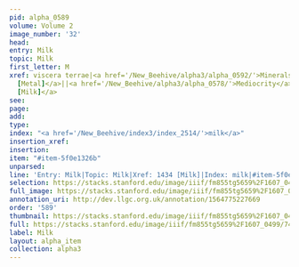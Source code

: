 ```yaml
---
pid: alpha_0589
volume: Volume 2
image_number: '32'
head: 
entry: Milk
topic: Milk
first_letter: M
xref: viscera terrae|<a href='/New_Beehive/alpha3/alpha_0592/'>Minerals</a>|<a href='/New_Beehive/toc_vol2/toc2_226/'>1164
  [Metal]</a>||<a href='/New_Beehive/alpha3/alpha_0578/'>Mediocrity</a>|<a href='/New_Beehive/toc_vol2/toc2_280/'>1434
  [Milk]</a>
see: 
page: 
add: 
type: 
index: "<a href='/New_Beehive/index3/index_2514/'>milk</a>"
insertion_xref: 
insertion: 
item: "#item-5f0e1326b"
unparsed: 
line: 'Entry: Milk|Topic: Milk|Xref: 1434 [Milk]|Index: milk|#item-5f0e1326b'
selection: https://stacks.stanford.edu/image/iiif/fm855tg5659%2F1607_0499/747,4508,2940,549/full/0/default.jpg
full_image: https://stacks.stanford.edu/image/iiif/fm855tg5659%2F1607_0499/full/full/0/default.jpg
annotation_uri: http://dev.llgc.org.uk/annotation/1564775227669
order: '589'
thumbnail: https://stacks.stanford.edu/image/iiif/fm855tg5659%2F1607_0499/747,4508,600,180/250,/0/default.jpg
full: https://stacks.stanford.edu/image/iiif/fm855tg5659%2F1607_0499/747,4508,2940,549/full/0/default.jpg
label: Milk
layout: alpha_item
collection: alpha3
---
```


